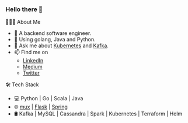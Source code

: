 ### Hello there 👋

👨🏻‍💻 About Me

- 💼 A backend software engineer.
- 🔭 Using golang, Java and Python.
- 💬 Ask me about [Kubernetes](https://kubernetes.io/) and [Kafka](https://kafka.apache.org/).
- 📫 Find me on
  - [LinkedIn](https://www.linkedin.com/in/wanwenli/)
  - [Medium](https://wlwan.medium.com/)
  - [Twitter](https://twitter.com/wenli_wan)

🛠 Tech Stack
- 💻 Python | Go | Scala | Java
- 🌐 [mux](https://github.com/gorilla/mux) |
[Flask](https://flask.palletsprojects.com/) |
[Spring](https://spring.io/)
- 🛢 Kafka | MySQL | Cassandra | Spark | Kubernetes | Terraform | Helm

